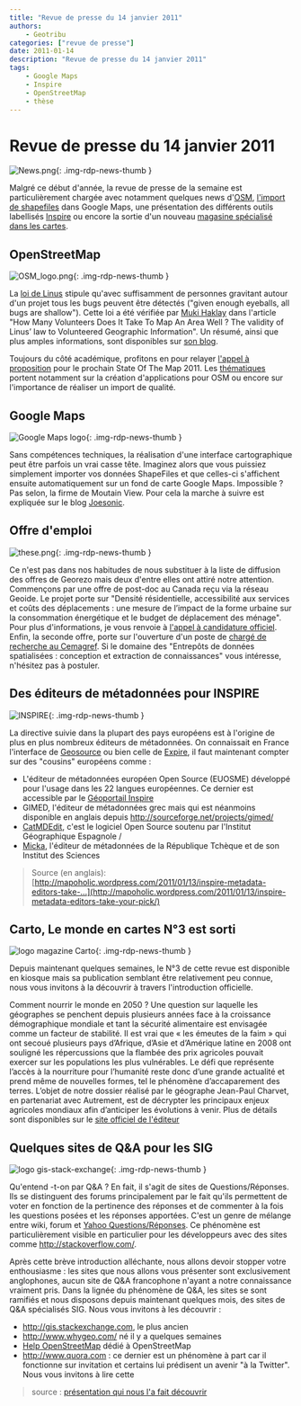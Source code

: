 ```yaml
---
title: "Revue de presse du 14 janvier 2011"
authors:
    - Geotribu
categories: ["revue de presse"]
date: 2011-01-14
description: "Revue de presse du 14 janvier 2011"
tags:
    - Google Maps
    - Inspire
    - OpenStreetMap
    - thèse
---
```


# Revue de presse du 14 janvier 2011

![News.png](https://cdn.geotribu.fr/img/internal/icons-rdp-news/news.png){: .img-rdp-news-thumb }

Malgré ce début d'année, la revue de presse de la semaine est particulièrement chargée avec notamment quelques news d'[OSM](#osm), [l'import de shapefiles](#gmaps-shp) dans Google Maps, une présentation des différents outils labellisés [Inspire](#inspire) ou encore la sortie d'un nouveau [magasine spécialisé dans les cartes](#carto).

## OpenStreetMap

![OSM_logo.png](https://cdn.geotribu.fr/img/logos-icones/OpenStreetMap/Openstreetmap.png){: .img-rdp-news-thumb }

La [loi de Linus](https://en.wikipedia.org/wiki/Linus%27_Law) stipule qu'avec suffisamment de personnes gravitant autour d'un projet tous les bugs peuvent être détectés ("given enough eyeballs, all bugs are shallow"). Cette loi a été vérifiée par [Muki Haklay](http://povesham.wordpress.com/about/) dans l'article "How Many Volunteers Does It Take To Map An Area Well ? The validity of Linus’ law to Volunteered Geographic Information". Un résumé, ainsi que plus amples informations, sont disponibles sur [son blog](http://povesham.wordpress.com/2011/01/10/how-many-volunteers-does-it-take-to-map-an-area-well-the-validity-of-linus-law-to-volunteered-geographic-information/).

Toujours du côté académique, profitons en pour relayer [l'appel à proposition](http://blog.osmfoundation.org/2011/01/03/call-for-papers-state-of-the-map-2011/) pour le prochain State Of The Map 2011. Les [thématiques](http://stateofthemap.org/call-for-papers/) portent notamment sur la création d'applications pour OSM ou encore sur l'importance de réaliser un import de qualité.

## Google Maps

![Google Maps logo](https://cdn.geotribu.fr/img/logos-icones/entreprises_association/google/google_maps.png){: .img-rdp-news-thumb }

Sans compétences techniques, la réalisation d'une interface cartographique peut être parfois un vrai casse tête. Imaginez alors que vous puissiez simplement importer vos données ShapeFiles et que celles-ci s'affichent ensuite automatiquement sur un fond de carte Google Maps. Impossible ? Pas selon, la firme de Moutain View. Pour cela la marche à suivre est expliquée sur le blog [Joesonic](http://joesonic.com/blog/2011/01/12/import-shape-files-shp-into-google-maps-using-google-fusion-tables/).

## Offre d'emploi

![these.png](https://cdn.geotribu.fr/img/logos-icones/divers/these.png){: .img-rdp-news-thumb }

Ce n'est pas dans nos habitudes de nous substituer à la liste de diffusion des offres de Georezo mais deux d'entre elles ont attiré notre attention. Commençons par une offre de post-doc au Canada reçu via la réseau Geoide. Le projet porte sur "Densité résidentielle, accessibilité aux services et coûts des déplacements : une mesure de l’impact de la forme urbaine sur la consommation énergétique et le budget de déplacement des ménage". Pour plus d'informations, je vous renvoie à [l'appel à candidature officiel](http://geotribu.net/sites/default/files/Tuto/img/Blog/divers/Appel%20de%20candidatures_Stage%20post-doctoral.pdf). Enfin, la seconde offre, porte sur l'ouverture d'un poste de [chargé de recherche au Cemagref](http://georezo.net/forum/viewtopic.php?id=71311). Si le domaine des "Entrepôts de données spatialisées : conception et extraction de connaissances" vous intéresse, n'hésitez pas à postuler.

## Des éditeurs de métadonnées pour INSPIRE

![INSPIRE](https://cdn.geotribu.fr/img/logos-icones/divers/inspire_super.png){: .img-rdp-news-thumb }

La directive suivie dans la plupart des pays européens est à l'origine de plus en plus nombreux éditeurs de métadonnées. On connaissait en France l'interface de [Geosource](http://trac.osgeo.org/geonetwork/wiki/GeoSource/Version23#a2.3.3) ou bien celle de [Expire](http://sourceforge.net/projects/expire/), il faut maintenant compter sur des "cousins" européens comme :

- L'éditeur de métadonnées européen Open Source (EUOSME) développé pour l'usage dans les 22 langues européennes. Ce dernier est accessible par le [Géoportail Inspire](http://www.inspire-geoportal.eu/EUOSME/)
- GIMED, l'éditeur de métadonnées grec mais qui est néanmoins disponible en anglais depuis <http://sourceforge.net/projects/gimed/>
- [CatMDEdit](http://catmdedit.sourceforge.net), c'est le logiciel Open Source soutenu par l'Institut Géographique Espagnole /
- [Micka](http://www.ccss.cz/en/?menuID=44&articleID=78&action=article&presenter=ArticleDetail), l'éditeur de métadonnées de la République Tchèque et de son Institut des Sciences

> Source (en anglais): [http://mapoholic.wordpress.com/2011/01/13/inspire-metadata-editors-take-...](http://mapoholic.wordpress.com/2011/01/13/inspire-metadata-editors-take-your-pick/)

## Carto, Le monde en cartes N°3 est sorti

![logo magazine Carto](https://cdn.geotribu.fr/img/logos-icones/divers/carto.jpeg){: .img-rdp-news-thumb }

Depuis maintenant quelques semaines, le N°3 de cette revue est disponible en kiosque mais sa publication semblant être relativement peu connue, nous vous invitons à la découvrir à travers l'introduction officielle.  

Comment nourrir le monde en 2050 ? Une question sur laquelle les géographes se penchent depuis plusieurs années face à la croissance démographique mondiale et tant la sécurité alimentaire est envisagée comme un facteur de stabilité. Il est vrai que « les émeutes de la faim » qui ont secoué plusieurs pays d’Afrique, d’Asie et d’Amérique latine en 2008 ont souligné les répercussions que la flambée des prix agricoles pouvait exercer sur les populations les plus vulnérables. Le défi que représente l’accès à la nourriture pour l’humanité reste donc d’une grande actualité et prend même de nouvelles formes, tel le phénomène d’accaparement des terres. L’objet de notre dossier réalisé par le géographe Jean-Paul Charvet, en partenariat avec Autrement, est de décrypter les principaux enjeux agricoles mondiaux afin d’anticiper les évolutions à venir. Plus de détails sont disponibles sur le [site officiel de l'éditeur](http://www.carto-presse.com/?p=67)

## Quelques sites de Q&A pour les SIG

![logo gis-stack-exchange](https://cdn.geotribu.fr/img/logos-icones/divers/gis_stackexchange.png){: .img-rdp-news-thumb }

Qu'entend -t-on par Q&A ? En fait, il s'agit de sites de Questions/Réponses. Ils se distinguent des forums principalement par le fait qu'ils permettent de voter en fonction de la pertinence des réponses et de commenter à la fois les questions posées et les réponses apportées. C'est un genre de mélange entre wiki, forum et [Yahoo Questions/Réponses](http://fr.answers.yahoo.com/). Ce phénomène est particulièrement visible en particulier pour les développeurs avec des sites comme <http://stackoverflow.com/>.

Après cette brève introduction alléchante, nous allons devoir stopper votre enthousiasme : les sites que nous allons vous présenter sont exclusivement anglophones, aucun site de Q&A francophone n'ayant a notre connaissance vraiment pris. Dans la lignée du phénomène de Q&A, les sites se sont ramifiés et nous disposons depuis maintenant quelques mois, des sites de Q&A spécialisés SIG. Nous vous invitons à les découvrir :

- <http://gis.stackexchange.com>, le plus ancien
- <http://www.whygeo.com/> né il y a quelques semaines
- [Help OpenStreetMap](http://help.openstreetmap.org/) dédié à OpenStreetMap
- <http://www.quora.com> : ce dernier est un phénomène à part car il fonctionne sur invitation et certains lui prédisent un avenir "à la Twitter". Nous vous invitons à lire cette

> source : [présentation qui nous l'a fait découvrir](http://clementvouillon.com/2010/12/31/une-selection-de-sujets-a-suivre-sur-quora/)
